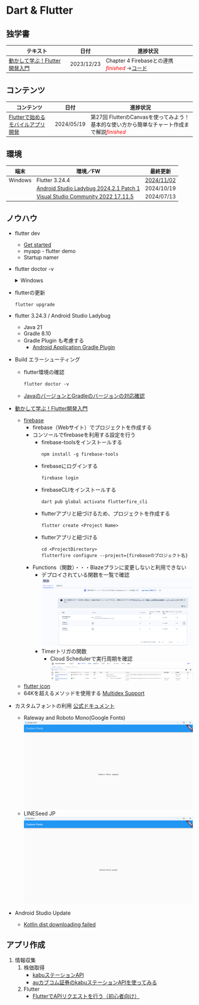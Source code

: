 # Dart & Flutter

##  独学書
  |テキスト                                                                             |日付      |進捗状況
  |------------------------------------------------------------------------------------|----------|---
  |[動かして学ぶ！Flutter開発入門](https://www.shoeisha.co.jp/book/detail/9784798177366) |2023/12/23|Chapter 4 Firebaseとの連携 <span style="color: red;">*finished*</span> ->[コード](https://github.com/Tatsukiyoshi/Weekend_Programming/tree/main/flutter/introduction)

##  コンテンツ
  |コンテンツ                                                                         |日付     |進捗状況
  |----------------------------------------------------------------------------------|---------|---
  |[Flutterで始めるモバイルアプリ開発](https://codezine.jp/article/corner/830)         |2024/05/19|第27回 FlutterのCanvasを使ってみよう！ 基本的な使い方から簡単なチャート作成まで解説<span style="color: red;">*finished*</span>

##  環境
  |端末       |環境／FW                                                                  |最終更新
  |-----------|-------------------------------------------------------------------------|----------
  |Windows    |Flutter 3.24.4                                                           |[2024/11/02](https://docs.flutter.dev/get-started/install)
  |           |[Android Studio Ladybug 2024.2.1 Patch 1](./Kotlin.md#android-studio)    |2024/10/19
  |           |[Visual Studio Community 2022 17.11.5](./NET.md#visual-studio--プレビュー)|2024/07/13

##  ノウハウ
  - flutter dev
    -  [Get started](https://docs.flutter.dev/get-started/install)
    -  myapp - flutter demo
    -  Startup namer
  - flutter doctor -v
    <details>
    <summary>Windows</summary>

    ```
    [✓] Flutter (Channel stable, 3.24.4, on Microsoft Windows [Version 10.0.22631.4391], locale ja-JP)
        • Flutter version 3.24.4 on channel stable at C:\Src\flutter
        • Upstream repository https://github.com/flutter/flutter.git
        • Framework revision 603104015d (9 days ago), 2024-10-24 08:01:25 -0700
        • Engine revision db49896cf2
        • Dart version 3.5.4
        • DevTools version 2.37.3

    [✓] Windows Version (Installed version of Windows is version 10 or higher)

    [✓] Android toolchain - develop for Android devices (Android SDK version 35.0.0)
        • Android SDK at D:\.Android\SDK
        • Platform android-35, build-tools 35.0.0
        • ANDROID_HOME = D:\.Android\SDK
        • ANDROID_SDK_ROOT = D:\.Android\SDK
        • Java binary at: C:\Program Files\Android\Android Studio\jbr\bin\java
        • Java version OpenJDK Runtime Environment (build 21.0.3+-12282718-b509.11)
        • All Android licenses accepted.

    [✓] Chrome - develop for the web
        • Chrome at C:\Program Files\Google\Chrome\Application\chrome.exe

    [✓] Visual Studio - develop Windows apps (Visual Studio Community 2022 17.11.5)
        • Visual Studio at C:\Program Files\Microsoft Visual Studio\2022\Community
        • Visual Studio Community 2022 version 17.11.35327.3
        • Windows 10 SDK version 10.0.26100.0

    [✓] Android Studio (version 2024.2)
        • Android Studio at C:\Program Files\Android\Android Studio
        • Flutter plugin can be installed from:
          🔨 https://plugins.jetbrains.com/plugin/9212-flutter
        • Dart plugin can be installed from:
          🔨 https://plugins.jetbrains.com/plugin/6351-dart
        • Java version OpenJDK Runtime Environment (build 21.0.3+-12282718-b509.11)

    [✓] VS Code (version 1.95.1)
        • VS Code at C:\Users\taish\AppData\Local\Programs\Microsoft VS Code
        • Flutter extension version 3.100.0

    [✓] Connected device (3 available)
        • Windows (desktop) • windows • windows-x64    • Microsoft Windows [Version 10.0.22631.4391]
        • Chrome (web)      • chrome  • web-javascript • Google Chrome 129.0.6668.90
        • Edge (web)        • edge    • web-javascript • Microsoft Edge 130.0.2849.56

    [✓] Network resources
        • All expected network resources are available.
    ```
    </details>

  - flutterの更新
    ```
    flutter upgrade
    ```
  - flutter 3.24.3 / Android Studio Ladybug
    - Java 21
    - Gradle 8.10
    - Gradle Plugin も考慮する
      - [Android Application Gradle Plugin](https://mvnrepository.com/artifact/com.android.application)
  - Build エラーシューティング
    - flutter環境の確認
      ```
      flutter doctor -v
      ```
    - [JavaのバージョンとGradleのバージョンの対応確認](https://docs.gradle.org/current/userguide/compatibility.html#java)
  - [動かして学ぶ！Flutter開発入門](https://www.shoeisha.co.jp/book/detail/9784798177366)
    - [firebase](https://firebase.google.com)
      - firebase（Webサイト）でプロジェクトを作成する
      - コンソールでfirebaseを利用する設定を行う
        - firebase-toolsをインストールする
          ```
          npm install -g firebase-tools
          ```
        - firebaseにログインする
          ```
          firebase login
          ```
        - firebaseCLIをインストールする
          ```
          dart pub global activate flutterfire_cli
          ```
        - flutterアプリと紐づけるため、プロジェクトを作成する
          ```
          flutter create <Project Name>
          ```
        - flutterアプリと紐づける
          ```
          cd <ProjectDirectory>
          flutterfire configure --project={firebaseのプロジェクト名}
          ```
      - Functions（関数）・・・Blazeプランに変更しないと利用できない
        - デプロイされている関数を一覧で確認
          ![一覧](../images/flutter/20231202_firebase_functions.png)
        - Timerトリガの関数
          - Cloud Schedulerで実行周期を確認
            ![Cloud Scheduler](../images/flutter/20231202_firebase_timer_trigger_functions.png)
    - [flutter icon](https://icons8.jp/icons/set/flutter)
    - 64Kを超えるメソッドを使用する
      [Multidex Support](https://docs.flutter.dev/deployment/android#enabling-multidex-support)
  - カスタムフォントの利用
    [公式ドキュメント](https://docs.flutter.dev/cookbook/design/fonts)
    - Raleway and Roboto Mono(Google Fonts)
      ![Google Fonts](../images/flutter/Custom_Fonts_Google.png)
    - LINESeed JP
      ![LINESeed JP](../images/flutter/Custom_Fonts_LINE.png)
  - Android Studio Update
    - [Kotlin dist downloading failed](https://github.com/flutter/flutter/issues/126248)

##  アプリ作成
  1.  情報収集
      1.  株価取得
          -   [kabuステーションAPI](https://kabu.com/company/lp/lp90.html)
          -   [auカブコム証券のkabuステーションAPIを使ってみる](https://qiita.com/hmdsg/items/c6842fe87ec4e0365241)
      1.  Flutter
          -   [FlutterでAPIリクエストを行う（初心者向け）](https://qiita.com/kitanote/items/c4282b0112fa9d27dcd2)
